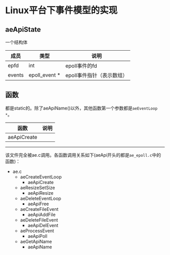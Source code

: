 Linux平台下事件模型的实现
========
## aeApiState
一个结构体

|成员|类型|说明
|---|---|----
|epfd|int|epoll事件的fd
|events|epoll_event *|epoll事件指针（表示数组）

## 函数
都是static的。除了aeApiName()以外，其他函数第一个参数都是`aeEventLoop *`。

|函数|说明
|---|----
|aeApiCreate|

-----------
该文件完全被ae.c调用。各函数调用关系如下(aeApi开头的都是`ae_epoll.c`中的函数)：

- ae.c
  - aeCreateEventLoop
    - aeApiCreate
  - aeResizeSetSize
    - aeApiResize
  - aeDeleteEventLoop
    - aeApiFree
  - aeCreateFileEvent
    - aeApiAddFile
  - aeDeleteFileEvent
    - aeApiDelEvent
  - aeProcessEvent
    - aeApiPoll
  - aeGetApiName
    - aeApiName
